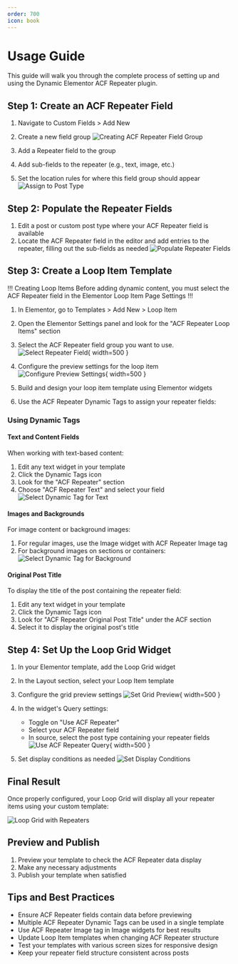 ```yaml
---
order: 700
icon: book
---
```


# Usage Guide

This guide will walk you through the complete process of setting up and using the Dynamic Elementor ACF Repeater plugin.

## Step 1: Create an ACF Repeater Field

1. Navigate to Custom Fields > Add New
2. Create a new field group
![Creating ACF Repeater Field Group](/images/usage/create-acf-repeater-fields-group.jpg)

3. Add a Repeater field to the group
4. Add sub-fields to the repeater (e.g., text, image, etc.)
5. Set the location rules for where this field group should appear
![Assign to Post Type](/images/usage/assign-to-post-type.jpg)

## Step 2: Populate the Repeater Fields

1. Edit a post or custom post type where your ACF Repeater field is available
2. Locate the ACF Repeater field in the editor and add entries to the repeater, filling out the sub-fields as needed
![Populate Repeater Fields](/images/usage/populate-repeater-fields-on-post.jpg)

## Step 3: Create a Loop Item Template

!!! Creating Loop Items
Before adding dynamic content, you must select the ACF Repeater field in the Elementor Loop Item Page Settings
!!!

1. In Elementor, go to Templates > Add New > Loop Item
2. Open the Elementor Settings panel and look for the "ACF Repeater Loop Items" section
3. Select the ACF Repeater field group you want to use.
![Select Repeater Field](/images/usage/select-repeater-field-for-loop.jpg){ width=500 }

4. Configure the preview settings for the loop item
![Configure Preview Settings](/images/usage/configure-preview-settings-for-loop-item.jpg){ width=500 }

5. Build and design your loop item template using Elementor widgets
6. Use the ACF Repeater Dynamic Tags to assign your repeater fields:

### Using Dynamic Tags

#### Text and Content Fields
When working with text-based content:
1. Edit any text widget in your template
2. Click the Dynamic Tags icon
3. Look for the "ACF Repeater" section
4. Choose "ACF Repeater Text" and select your field
![Select Dynamic Tag for Text](/images/usage/select-dynamic-repeater-field-tag-text.jpg)

#### Images and Backgrounds
For image content or background images:
1. For regular images, use the Image widget with ACF Repeater Image tag
2. For background images on sections or containers:
![Select Dynamic Tag for Background](/images/usage/select-dynamic-repeater-field-background-image.jpg)

#### Original Post Title
To display the title of the post containing the repeater field:
1. Edit any text widget in your template
2. Click the Dynamic Tags icon
3. Look for "ACF Repeater Original Post Title" under the ACF section
4. Select it to display the original post's title

## Step 4: Set Up the Loop Grid Widget

1. In your Elementor template, add the Loop Grid widget
2. In the Layout section, select your Loop Item template

3. Configure the grid preview settings
![Set Grid Preview](/images/usage/set-grid-preview.jpg){ width=500 }

4. In the widget's Query settings:
   - Toggle on "Use ACF Repeater"
   - Select your ACF Repeater field
   - In source, select the post type containing your repeater fields
![Use ACF Repeater Query](/images/usage/use-acf-repeater-query.jpg){ width=500 }

5. Set display conditions as needed
![Set Display Conditions](/images/usage/set-display-conditions.jpg)

## Final Result

Once properly configured, your Loop Grid will display all your repeater items using your custom template:

![Loop Grid with Repeaters](/images/usage/see-loop-grid-populated-with-repeaters.jpg)

## Preview and Publish

1. Preview your template to check the ACF Repeater data display
2. Make any necessary adjustments
3. Publish your template when satisfied

## Tips and Best Practices

- Ensure ACF Repeater fields contain data before previewing
- Multiple ACF Repeater Dynamic Tags can be used in a single template
- Use ACF Repeater Image tag in Image widgets for best results
- Update Loop Item templates when changing ACF Repeater structure
- Test your templates with various screen sizes for responsive design
- Keep your repeater field structure consistent across posts 